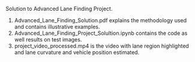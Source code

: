 Solution to Advanced Lane Finding Project.
<ol>
<li>Advanced_Lane_Finding_Solution.pdf explains the methodology used and contains illustrative examples.
<li>Advanced_Lane_Finding_Project_Solultion.ipynb contains the code as well results on test images.
<li>project_video_processed.mp4 is the video with lane region highlighted and lane curvature and vehicle position estimated.
</ol>
